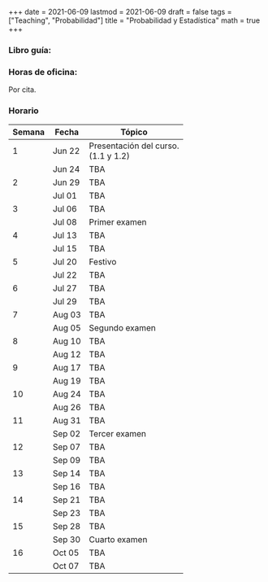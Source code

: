 +++
date      = 2021-06-09
lastmod   = 2021-06-09
draft     = false
tags      = ["Teaching", "Probabilidad"]
title     = "Probabilidad y Estadística"
math      = true
+++

### Libro guía:


### Horas de oficina: 

Por cita.

### Horario
Semana | Fecha | Tópico
---| ---| ---
1  | Jun 22 | Presentación del curso. <br> (1.1 y 1.2)
&nbsp; | Jun 24 | TBA
2  | Jun 29 | TBA
&nbsp; | Jul 01 | TBA
3  | Jul 06 | TBA
&nbsp; | Jul 08 | Primer examen
4  | Jul 13 | TBA
&nbsp; | Jul 15 | TBA
5  | Jul 20 | Festivo
&nbsp; | Jul 22 | TBA
6  | Jul 27 | TBA
&nbsp; | Jul 29 | TBA
7  | Aug 03 | TBA
&nbsp; | Aug 05 | Segundo examen
8  | Aug 10 | TBA
&nbsp; | Aug 12 | TBA
9  | Aug 17 | TBA
&nbsp; | Aug 19 | TBA
10  | Aug 24 | TBA
&nbsp; | Aug 26 | TBA
11  | Aug 31 | TBA
&nbsp; | Sep 02 | Tercer examen
12  | Sep 07 | TBA
&nbsp; | Sep 09 | TBA
13  | Sep 14 | TBA
&nbsp; | Sep 16 | TBA
14  | Sep 21 | TBA
&nbsp; | Sep 23 | TBA
15  | Sep 28 | TBA
&nbsp; | Sep 30 | Cuarto examen
16  | Oct 05 | TBA
&nbsp; | Oct 07 | TBA
